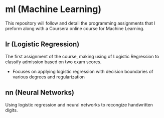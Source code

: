 # ml (Machine Learning)
This repository will follow and detail the programming assignments that I preform along with a Coursera online course for Machine Learning.

## lr (Logistic Regression)
The first assignment of the course, making using of Logistic Regression to classify admission based on two exam scores.
* Focuses on applying logistic regression with decision boundaries of various degrees and regularization

## nn (Neural Networks)
Using logistic regression and neural networks to recongize handwritten digits.